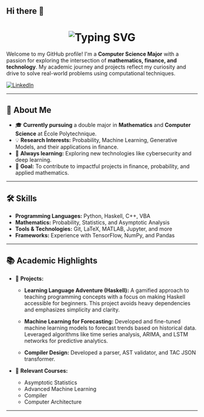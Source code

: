 ## Hi there 👋

<div align="center">
  <h1>
    <img src="https://readme-typing-svg.herokuapp.com?font=Roboto+Mono&size=30&duration=2500&pause=1000&color=89A3C3&center=true&vCenter=true&width=750&lines=Hello,+I'm+Adan+Fhima;Welcome+to+my+GitHub+Profile!" alt="Typing SVG" />
  </h1>
</div>



Welcome to my GitHub profile! I'm a **Computer Science Major** with a passion for exploring the intersection of **mathematics, finance, and technology**. My academic journey and projects reflect my curiosity and drive to solve real-world problems using computational techniques.

[![LinkedIn](https://img.shields.io/badge/LinkedIn-0A66C2?style=flat&logo=linkedin&logoColor=white)](https://www.linkedin.com/in/adan-fhima-032255253)


---
## 🚀 About Me

- 🎓 **Currently pursuing** a double major in **Mathematics** and **Computer Science** at École Polytechnique.
- 💡 **Research Interests:** Probability, Machine Learning, Generative Models, and their applications in finance.
- 🧠 **Always learning:** Exploring new technologies like cybersecurity and deep learning.
- 🎯 **Goal:** To contribute to impactful projects in finance, probability, and applied mathematics.

---

## 🛠️ Skills

- **Programming Languages:** Python, Haskell, C++, VBA
- **Mathematics:** Probability, Statistics, and Asymptotic Analysis
- **Tools & Technologies:** Git, LaTeX, MATLAB, Jupyter, and more
- **Frameworks:** Experience with TensorFlow, NumPy, and Pandas

---

## 📚 Academic Highlights

- 🌟 **Projects:**
  - **Learning Language Adventure (Haskell):**
    A gamified approach to teaching programming concepts with a focus on making Haskell accessible for beginners. This project avoids heavy dependencies and emphasizes simplicity and           clarity.

  - **Machine Learning for Forecasting:**
    Developed and fine-tuned machine learning models to forecast trends based on historical data. Leveraged algorithms like time series analysis, ARIMA, and LSTM networks for predictive     analytics.

  - **Compiler Design:** Developed a parser, AST validator, and TAC JSON transformer.

- 📘 **Relevant Courses:**
  - Asymptotic Statistics
  - Advanced Machine Learning
  - Compiler 
  - Computer Architecture

---
